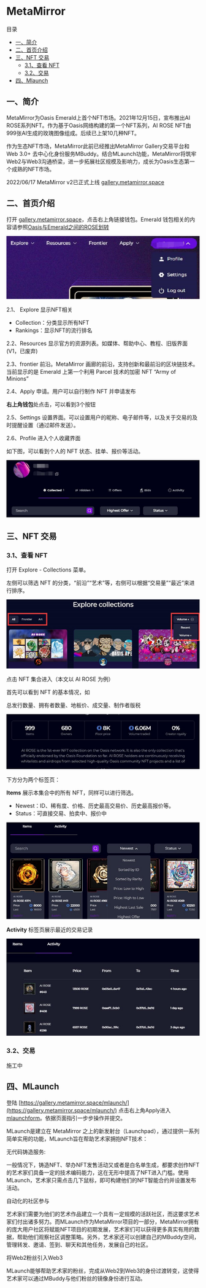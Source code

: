 # MetaMirror

目录

- [一、简介](#yi-jian-jie)
- [二、首页介绍](#er-shou-ye-jie-shao)
- [三、NFT 交易](#san-nft-jiao-yi)
    - [3.1、查看 NFT](#3.1-cha-kan-nft)
    - [3.2、交易](#3.2-jiao-yi)
- [四、Mlaunch](#si-mlaunch)


## 一、简介

MetaMirror为Oasis Emerald上首个NFT市场。2021年12月15日，宣布推出AI ROSE系列NFT。作为基于Oasis网络构建的第一个NFT系列，AI ROSE NFT由999张AI生成的玫瑰图像组成。后续已上架10几种NFT。

作为生态NFT市场，MetaMirror此前已经推出MetaMirror Gallery交易平台和Web 3.0+ 去中心化身份服务MBuddy。结合MLaunch功能，MetaMirror将筑牢Web2与Web3沟通桥梁，进一步拓展社区规模及影响力，成长为Oasis生态第一个成熟的NFT市场。

2022/06/17 MetaMirror v2已正式上线 [gallery.metamirror.space](https://gallery.metamirror.space/)


## 二、首页介绍

打开  [gallery.metamirror.space](https://gallery.metamirror.space/)，点击右上角链接钱包。Emerald 钱包相关的内容请参照[Oasis与Emerald之间的ROSE划转](/dev_support/Oasis与Emerald之间的ROSE划转/Oasis与Emerald之间的ROSE划转.md)

![](MetaMirror_1.jpg)

2.1、 Explore 显示NFT相关
- Collection：分类显示所有NFT
- Rankings：显示NFT的流行排名

2.2、Resources 显示官方的资源列表。如媒体、帮助中心、教程、旧版界面(V1，已废弃)

2.3、frontier 前沿。MetaMirror 画廊的前沿，支持创新和最前沿的区块链技术。当前显示的是 Emerald 上第一个利用 Parcel 技术的加密 NFT “Army of Minions”

2.4、Apply 申请。用户可以自行制作 NFT 并申请发布

**右上角钱包**处点击，可以看到3个按钮

2.5、Settings 设置界面。可以设置用户的昵称、电子邮件等，以及关于交易的及时提醒设置（通过邮件发送）。

2.6、Profile 进入个人收藏界面

如下图，可以看到个人的 NFT 状态、挂单、报价等活动。

![](MetaMirror_2.jpg)



## 三、NFT 交易

### 3.1、查看 NFT
打开 Explore - Collections 菜单。

左侧可以筛选 NFT 的分类，“前沿”“艺术”等，右侧可以根据“交易量”“最近”来进行排序。

![](MetaMirror_3.jpg)

点击 NFT 集合进入（本文以 AI ROSE 为例）

首先可以看到 NFT 的基本情况，如

总发行数量、拥有者数量、地板价、成交量、制作者版税

![](MetaMirror_4.jpg)

下方分为两个标签页：

**Items** 展示本集合中的所有 NFT，同样可以进行筛选。
- Newest：ID、稀有度、价格、历史最高交易价、历史最高报价等。
- Status：可直接交易、拍卖中、报价中

![](MetaMirror_5.jpg)

**Activity** 标签页展示最近的交易记录

![](MetaMirror_6.jpg)

### 3.2、交易

施工中

## 四、MLaunch

登陆 [https://gallery.metamirror.space/mlaunch/](https://gallery.metamirror.space/mlaunch/) 点击右上角Apply进入[mlaunchform](https://gallery.metamirror.space/mlaunchform/)。依据页面指引一步步操作并提交。

MLaunch是建立在 MetaMirror 之上的新发射台（Launchpad），通过提供一系列简单实用的功能，MLaunch旨在帮助艺术家拥抱NFT技术：

无代码铸造服务:

一般情况下，铸造NFT、举办NFT发售活动又或者是白名单生成，都要求创作NFT的艺术家们具备一定的技术编码能力，这在无形中提高了NFT进入门槛。使用 MLaunch，艺术家只需点击几下鼠标，即可构建他们的NFT智能合约并设置发布活动。

自动化的社区参与

艺术家们需要为他们的艺术作品建立一个具有一定规模的活跃社区，而这要求艺术家们付出诸多努力。而MLaunch作为MetaMirror项目的一部分，MetaMirror拥有的庞大用户社区将赋能NFT项目的初期发展，艺术家们可以获得更多真实有用的数据，帮助他们观察社区调整策略。另外，艺术家还可以创建自己的MBuddy空间，管理转发、邀请、签到、聊天和其他任务，发展自己的社区。

将Web2粉丝引入Web3

MLaunch能够帮助艺术家的粉丝，完成从Web2到Web3的身份过渡转变，这使得艺术家可以通过MBuddy与他们粉丝的镜像身份进行互动。
